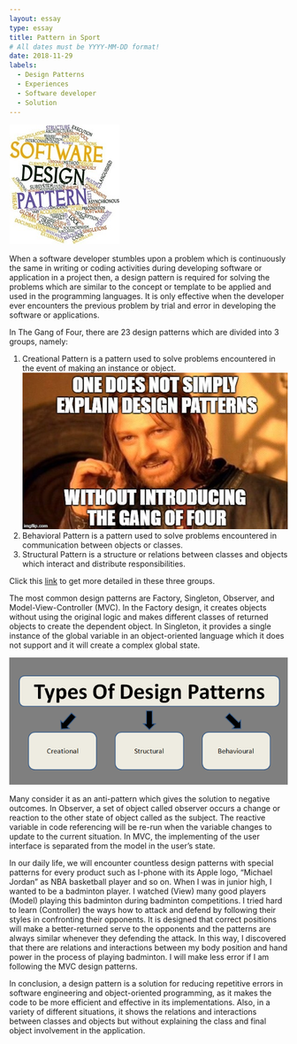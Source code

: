 ```yaml
---
layout: essay
type: essay
title: Pattern in Sport
# All dates must be YYYY-MM-DD format!
date: 2018-11-29
labels:
  - Design Patterns
  - Experiences
  - Software developer
  - Solution
---
```


<img class="ui small left floated rounded image" src="../images/design2.jpg">

When a software developer stumbles upon a problem which is continuously the same in writing or coding activities during developing software or application in a project then, a design pattern is required for solving the problems which are similar to the concept or template to be applied and used in the programming languages. It is only effective when the developer ever encounters the previous problem by trial and error in developing the software or applications. 

In The Gang of Four, there are 23 design patterns which are divided into 3 groups, namely: 

1. Creational Pattern is a pattern used to solve problems encountered in the event of making an instance or object. <img class="ui medium right floated rounded image" src="../images/design3.jpg">
2. Behavioral Pattern is a pattern used to solve problems encountered in communication between objects or classes.
3. Structural Pattern is a structure or relations between classes and objects which interact and distribute responsibilities.

Click this [link](https://www.oodesign.com/) to get more detailed in these three groups.

The most common design patterns are Factory, Singleton, Observer, and Model-View-Controller (MVC).  In the Factory design, it creates objects without using the original logic and makes different classes of returned objects to create the dependent object. In Singleton, it provides a single instance of the global variable in an object-oriented language which it does not support and it will create a complex global state. 

<img class="ui large left floated rounded image" src="../images/design.PNG">

Many consider it as an anti-pattern which gives the solution to negative outcomes. In Observer, a set of object called observer occurs a change or reaction to the other state of object called as the subject. The reactive variable in code referencing will be re-run when the variable changes to update to the current situation. In MVC, the implementing of the user interface is separated from the model in the user’s state. 

In our daily life, we will encounter countless design patterns with special patterns for every product such as I-phone with its Apple logo, “Michael Jordan” as NBA basketball player and so on. When I was in junior high, I wanted to be a badminton player. I watched (View) many good players (Model) playing this badminton during badminton competitions. I tried hard to learn (Controller) the ways how to attack and defend by following their styles in confronting their opponents. It is designed that correct positions will make a better-returned serve to the opponents and the patterns are always similar whenever they defending the attack. In this way, I discovered that there are relations and interactions between my body position and hand power in the process of playing badminton. I will make less error if I am following the MVC design patterns. 

In conclusion, a design pattern is a solution for reducing repetitive errors in software engineering and object-oriented programming, as it makes the code to be more efficient and effective in its implementations. Also, in a variety of different situations, it shows the relations and interactions between classes and objects but without explaining the class and final object involvement in the application.
